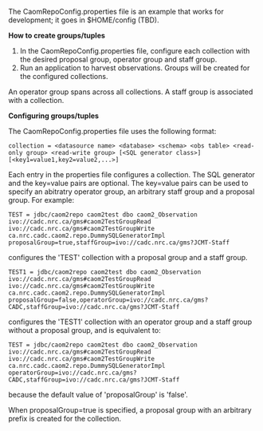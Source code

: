 The CaomRepoConfig.properties file is an example that works for development; it goes in $HOME/config (TBD).

**How to create groups/tuples**
1. In the CaomRepoConfig.properties file, configure each collection with the desired proposal group, operator group and staff group.
2. Run an application to harvest observations. Groups will be created for the configured collections.

An operator group spans across all collections. A staff group is associated with a collection.

**Configuring groups/tuples**

The CaomRepoConfig.properties file uses the following format:

```
collection = <datasource name> <database> <schema> <obs table> <read-only group> <read-write group> [<SQL generator class>] [<key1=value1,key2=value2,...>]
```

Each entry in the properties file configures a collection. The SQL generator and the key=value pairs are optional. The key=value pairs can be used to specify an abitratry operator group, an arbitrary staff group and a proposal group. For example:

```
TEST = jdbc/caom2repo caom2test dbo caom2_Observation ivo://cadc.nrc.ca/gms#caom2TestGroupRead ivo://cadc.nrc.ca/gms#caom2TestGroupWrite ca.nrc.cadc.caom2.repo.DummySQLGeneratorImpl proposalGroup=true,staffGroup=ivo://cadc.nrc.ca/gms?JCMT-Staff
```

configures the 'TEST' collection with a proposal group and a staff group.

```
TEST1 = jdbc/caom2repo caom2test dbo caom2_Observation ivo://cadc.nrc.ca/gms#caom2TestGroupRead ivo://cadc.nrc.ca/gms#caom2TestGroupWrite ca.nrc.cadc.caom2.repo.DummySQLGeneratorImpl proposalGroup=false,operatorGroup=ivo://cadc.nrc.ca/gms?CADC,staffGroup=ivo://cadc.nrc.ca/gms?JCMT-Staff
```

configures the 'TEST1' collection with an operator group and a staff group without a proposal group, and is equivalent to:

```
TEST = jdbc/caom2repo caom2test dbo caom2_Observation ivo://cadc.nrc.ca/gms#caom2TestGroupRead ivo://cadc.nrc.ca/gms#caom2TestGroupWrite ca.nrc.cadc.caom2.repo.DummySQLGeneratorImpl operatorGroup=ivo://cadc.nrc.ca/gms?CADC,staffGroup=ivo://cadc.nrc.ca/gms?JCMT-Staff 
```

because the default value of 'proposalGroup' is 'false'.

When proposalGroup=true is specified, a proposal group with an arbitrary prefix is created for the collection.

